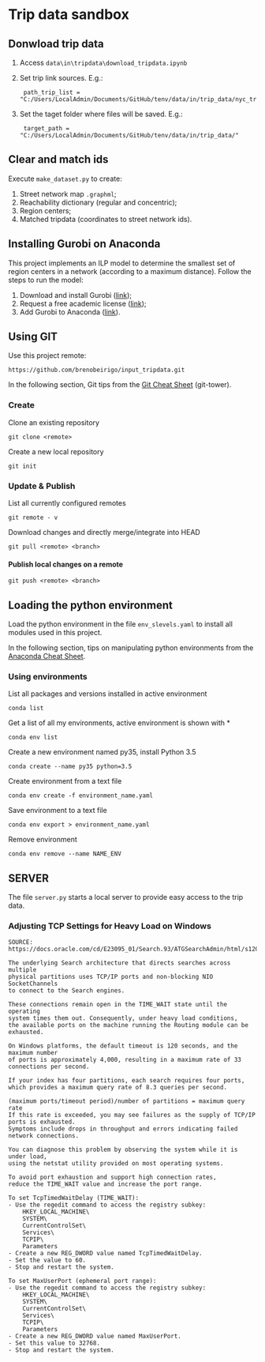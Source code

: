 # Trip data sandbox

## Donwload trip data

1. Access `data\in\tripdata\download_tripdata.ipynb`
2. Set trip link sources. E.g.:

        path_trip_list = "C:/Users/LocalAdmin/Documents/GitHub/tenv/data/in/trip_data/nyc_tripdata.csv"


3. Set the taget folder where files will be saved. E.g.:

        target_path = "C:/Users/LocalAdmin/Documents/GitHub/tenv/data/in/trip_data/"

## Clear and match ids

Execute `make_dataset.py` to create:
1. Street network map `.graphml`;
2. Reachability dictionary (regular and concentric);
3. Region centers;
4. Matched tripdata (coordinates to street network ids).


## Installing Gurobi on Anaconda

This project implements an ILP model to determine the smallest set of region centers in a network (according to a maximum distance). Follow the steps to run the model:

1. Download and install Gurobi ([link](http://www.gurobi.com/downloads/download-center));
2. Request a free academic license ([link](https://user.gurobi.com/download/licenses/free-academic));
3. Add Gurobi to Anaconda ([link](http://www.gurobi.com/downloads/get-anaconda)).

## Using GIT

Use this project remote:

    https://github.com/brenobeirigo/input_tripdata.git

In the following section, Git tips from the [Git Cheat Sheet](https://www.git-tower.com/blog/) (git-tower).


### Create
Clone an existing repository
    
    git clone <remote>

Create a new local repository
    
    git init

### Update & Publish

List all currently  configured remotes
    
    git remote - v

Download changes and directly merge/integrate into HEAD
    
    git pull <remote> <branch>

#### Publish local changes on a remote
    git push <remote> <branch>

## Loading the python environment

Load the python environment in the file `env_slevels.yaml` to install all modules used in this project.

In the following section, tips on manipulating python environments from the [Anaconda Cheat Sheet](https://docs.conda.io/projects/conda/en/4.6.0/_downloads/52a95608c49671267e40c689e0bc00ca/conda-cheatsheet.pdf).

### Using environments
List all packages and versions installed in active environment

    conda list

Get a list of all my environments, active
environment is shown with *

    conda env list

Create a new environment named py35, install Python 3.5
    
    conda create --name py35 python=3.5 

Create environment from a text file

    conda env create -f environment_name.yaml

Save environment to a text file

    conda env export > environment_name.yaml

Remove environment

    conda env remove --name NAME_ENV

## SERVER

The file `server.py` starts a local server to provide easy access to the trip data.


### Adjusting TCP Settings for Heavy Load on Windows

    SOURCE: https://docs.oracle.com/cd/E23095_01/Search.93/ATGSearchAdmin/html/s1207adjustingtcpsettingsforheavyload01.html

    The underlying Search architecture that directs searches across multiple
    physical partitions uses TCP/IP ports and non-blocking NIO SocketChannels
    to connect to the Search engines.
    
    These connections remain open in the TIME_WAIT state until the operating
    system times them out. Consequently, under heavy load conditions,
    the available ports on the machine running the Routing module can be exhausted.

    On Windows platforms, the default timeout is 120 seconds, and the maximum number
    of ports is approximately 4,000, resulting in a maximum rate of 33
    connections per second.
    
    If your index has four partitions, each search requires four ports, 
    which provides a maximum query rate of 8.3 queries per second.

    (maximum ports/timeout period)/number of partitions = maximum query rate
    If this rate is exceeded, you may see failures as the supply of TCP/IP ports is exhausted.
    Symptoms include drops in throughput and errors indicating failed network connections.
    
    You can diagnose this problem by observing the system while it is under load,
    using the netstat utility provided on most operating systems.

    To avoid port exhaustion and support high connection rates,
    reduce the TIME_WAIT value and increase the port range.

    To set TcpTimedWaitDelay (TIME_WAIT):
    - Use the regedit command to access the registry subkey:
        HKEY_LOCAL_MACHINE\
        SYSTEM\
        CurrentControlSet\
        Services\
        TCPIP\
        Parameters
    - Create a new REG_DWORD value named TcpTimedWaitDelay.
    - Set the value to 60.
    - Stop and restart the system.

    To set MaxUserPort (ephemeral port range):
    - Use the regedit command to access the registry subkey:
        HKEY_LOCAL_MACHINE\
        SYSTEM\
        CurrentControlSet\
        Services\
        TCPIP\
        Parameters
    - Create a new REG_DWORD value named MaxUserPort.
    - Set this value to 32768.
    - Stop and restart the system.
